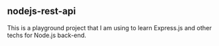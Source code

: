## nodejs-rest-api
This is a playground project that I am using to learn Express.js and other techs for Node.js back-end.